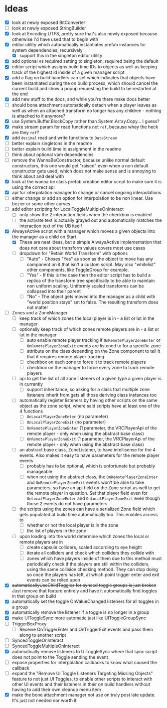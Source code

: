 
# Ideas

- [x] look at newly exposed BitConverter
- [ ] look at newly exposed StringBuilder
- [x] look at Encoding.UTF8, pretty sure that's also newly exposed because otherwise I'd have used that to begin with
- [x] editor utility which automatically instantiates prefab instances for system dependencies, recursively
  - [x] support this in the singleton editor utility
- [x] add optional vs required setting to singleton, required being the default
- [x] editor script which assigns build time IDs to objects as well as keeping track of the highest id inside of a given manager script
- [x] add a flag on build handlers can set which indicates that objects have been instantiated during the on build process, which should cancel the current build and show a popup requesting the build to be restarted at the end
- [x] add new stuff to the docs, and while you're there make docs better
- [ ] should bone attachment automatically detach when a player leaves as well as when an attached transform no longer has any children - nothing is attached to it anymore?
- [x] use System.Buffer.BlockCopy rather than System.Array.Copy... I guess?
- [x] make stream param for read functions not `ref`, because whey the heck are they `ref`?
- [x] add `decimal` read and write functions to `DataStream`
- [ ] better explain singletons in the readme
- [ ] better explain build time id assignment in the readme
- [ ] think about optional vpm dependencies
- [ ] remove the WannaBeConstructor, because unlike normal default constructors, this one would get "raised" even when a non default constructor gets used, which does not make sense and is annoying to think about and deal with
- [x] look at the wanna be class prefab creation editor script to make sure it is using the correct api
- [x] api for interpolation manager to change or cancel ongoing interpolations
- [ ] either change or add an option for interpolation to be non linear. Use bezier or some other curves
- [ ] add editor scripting for LocalToggleMultipleOnInteract
  - [ ] only show the 2 interaction fields when the checkbox is enabled
  - [ ] the activate text is actually grayed out and automatically matches the interaction text of the UB itself
- [x] AlwaysActive script with a manager which moves a given objects into the manager as a child on Start
  - [x] These are neat ideas, but a simple AlwaysActive implementation that does not care about transform values covers most use cases
  - [ ] dropdown for "Retain World Transform" with options
    - [ ] "Auto" - Choses "Yes" as soon as the object to move has any component on it that isn't a custom script. May also "whitelist" other components, like ToggleGroup for example.
    - [ ] "Yes" - If this is the case then the editor script has to build a replica of the transform tree specifically to be able to maintain non uniform scaling. Uniformly scaled transforms can be collapsed into their parent
    - [ ] "No" - The object gets moved into the manager as a child with "world position stays" set to false. The resulting transform does not matter
- [ ] Zones and a ZoneManager
  - [ ] keep track of which zones the local player is in - a list or lut in the manager
  - [ ] optionally keep track of which zones remote players are in - a list or lut in the manager
    - [ ] auto enable remote player tracking if `OnRemotePlayerZoneEnter` or `OnRemotePlayerZoneExit` events are listened to for a specific zone
    - [ ] attribute on the class depending on the Zone component to tell it that it requires remote player tracking
    - [ ] checkbox on each zone to force it to track remote players
    - [ ] checkbox on the manager to force every zone to track remote players
  - [ ] api to get the list of all zone listeners of a given type a given player is in currently
    - [ ] support inheritance, so asking for a class that multiple zone listeners inherit from gets all those deriving class instances too
  - [ ] automatically register listeners by having other scripts on the same object as the zone script, where said scripts have at least one of the 4 functions
    - [ ] `OnLocalPlayerZoneEnter` (no parameter)
    - [ ] `OnLocalPlayerZoneExit` (no parameter)
    - [ ] `OnRemotePlayerZoneEnter` (1 parameter, the VRCPlayerApi of the remote player - only when using the abstract base class)
    - [ ] `OnRemotePlayerZoneExit` (1 parameter, the VRCPlayerApi of the remote player - only when using the abstract base class)
  - [ ] an abstract base class, ZoneListener, to have intellisense for the 4 events. Also makes it easy to have parameters for the remote player events
    - [ ] probably has to be optional, which is unfortunate but probably manageable
    - [ ] when not using the abstract class, the `OnRemotePlayerZoneEnter` and `OnRemotePlayerZoneExit` events won't be able to take parameters, so have an api field on the Zone script as well to get the remote player in question. Set that player field even for `OnLocalPlayerZoneEnter` and `OnLocalPlayerZoneExit` even though those 2 events do not have parameters
  - [ ] the scripts using the zones can have a serialized Zone field which gets populated at build time automatically too. This enables access to
    - [ ] whether or not the local player is in the zone
    - [ ] the list of players in the zone
  - [ ] upon loading into the world determine which zones the local or remote players are in
    - [ ] create capsule colliders, scaled according to eye height
    - [ ] iterate all colliders and check which colliders they collide with
    - [ ] zones which have players inside of them due to this method must periodically check if the players are still within the colliders, using the same collision checking method. They can stop doing so once the players has left, at which point trigger enter and exit events can be relied upon
- [x] ~~automaticallyUseChildToggles for synced toggle groups is just broken~~ Just remove that feature entirely and have it automatically find toggles in that group on build
- [x] automatically set the toggle OnValueChanged listeners for all toggles in a group
- [x] automatically remove the listener if a toggle is no longer in a group
- [x] make UIToggleSync more automatic just like UIToggleGroupSync
- [ ] TriggerBoxProxy
  - [ ] Receive OnTriggerEnter and OnTriggerExit events and pass them along to another script
- [ ] SyncedToggleOnInteract
- [ ] SyncedToggleMultipleOnInteract
- [x] automatically remove listeners to UIToggleSync where that sync script does not point to the Toggle sending the event
- [ ] expose properties for interpolation callbacks to know what caused the callback
- [ ] expand the "Remove UI Toggle Listeners Targeting Missing Objects" feature to not just UI Toggles, to enable other scripts to interact with other UI events and their listeners in their on build handlers without having to add their own cleanup menu item
- [x] make the bone attachment manager not use on truly post late update. It's just not needed nor worth it
